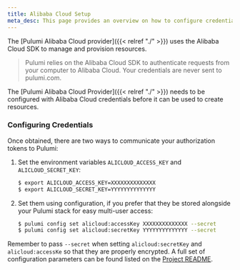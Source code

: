 ```yaml
---
title: Alibaba Cloud Setup
meta_desc: This page provides an overview on how to configure credentials for the Pulumi Alibaba Cloud Provider.
---
```


The [Pulumi Alibaba Cloud provider]({{< relref "./" >}}) uses the Alibaba Cloud SDK to manage and provision resources.

> Pulumi relies on the Alibaba Cloud SDK to authenticate requests from your computer to Alibaba Cloud. Your credentials are never sent
> to pulumi.com.

The [Pulumi Alibaba Cloud Provider]({{< relref "./" >}}) needs to be configured with Alibaba Cloud credentials
before it can be used to create resources.

### Configuring Credentials

Once obtained, there are two ways to communicate your authorization tokens to Pulumi:

1. Set the environment variables `ALICLOUD_ACCESS_KEY` and `ALICLOUD_SECRET_KEY`:

    ```bash
    $ export ALICLOUD_ACCESS_KEY=XXXXXXXXXXXXXX
    $ export ALICLOUD_SECRET_KEY=YYYYYYYYYYYYYY
    ```

2. Set them using configuration, if you prefer that they be stored alongside your Pulumi stack for easy multi-user access:

    ```bash
    $ pulumi config set alicloud:accessKey XXXXXXXXXXXXXX --secret
    $ pulumi config set alicloud:secretKey YYYYYYYYYYYYYY --secret
    ```

Remember to pass `--secret` when setting `alicloud:secretKey` and `alicloud:accessKe` so that they are properly encrypted.
A full set of configuration parameters can be found listed on the [Project README](https://github.com/pulumi/pulumi-alicloud/blob/master/README.md).
